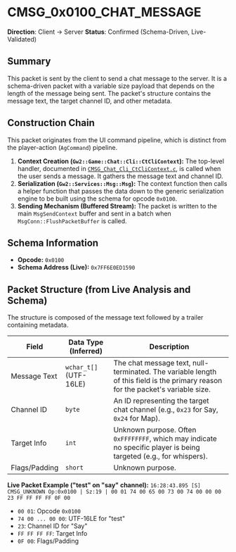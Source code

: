 # CMSG_0x0100_CHAT_MESSAGE

**Direction**: Client -> Server
**Status**: Confirmed (Schema-Driven, Live-Validated)

## Summary

This packet is sent by the client to send a chat message to the server. It is a schema-driven packet with a variable size payload that depends on the length of the message being sent. The packet's structure contains the message text, the target channel ID, and other metadata.

## Construction Chain

This packet originates from the UI command pipeline, which is distinct from the player-action (`AgCommand`) pipeline.

1.  **Context Creation (`Gw2::Game::Chat::Cli::CtCliContext`):** The top-level handler, documented in [`CMSG_Chat_Cli_CtCliContext.c`](../../raw_decompilations/cmsg/CMSG_Chat_Cli_CtCliContext.c), is called when the user sends a message. It gathers the message text and channel ID.
2.  **Serialization (`Gw2::Services::Msg::Msg`):** The context function then calls a helper function that passes the data down to the generic serialization engine to be built using the schema for opcode `0x0100`.
3.  **Sending Mechanism (Buffered Stream):** The packet is written to the main `MsgSendContext` buffer and sent in a batch when `MsgConn::FlushPacketBuffer` is called.

## Schema Information

- **Opcode:** `0x0100`
- **Schema Address (Live):** `0x7FF6E0ED1590`

## Packet Structure (from Live Analysis and Schema)

The structure is composed of the message text followed by a trailer containing metadata.

| Field | Data Type (Inferred) | Description |
|---|---|---|
| Message Text | `wchar_t[]` (UTF-16LE) | The chat message text, null-terminated. The variable length of this field is the primary reason for the packet's variable size. |
| Channel ID | `byte` | An ID representing the target chat channel (e.g., `0x23` for Say, `0x24` for Map). |
| Target Info | `int` | Unknown purpose. Often `0xFFFFFFFF`, which may indicate no specific player is being targeted (e.g., for whispers). |
| Flags/Padding | `short` | Unknown purpose. |

**Live Packet Example ("test" on "say" channel):**
`16:28:43.895 [S] CMSG_UNKNOWN Op:0x0100 | Sz:19 | 00 01 74 00 65 00 73 00 74 00 00 00 23 FF FF FF FF 0F 00`
- `00 01`: Opcode `0x0100`
- `74 00 ... 00 00`: UTF-16LE for "test"
- `23`: Channel ID for "Say"
- `FF FF FF FF`: Target Info
- `0F 00`: Flags/Padding